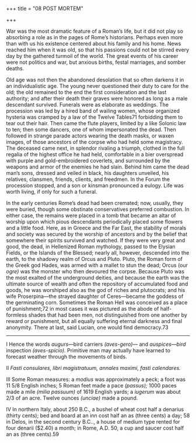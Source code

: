 +++
title = "08 POST MORTEM"

+++

War was the most dramatic feature of a Roman’s life, but it did not play so absorbing a role as in the pages of Rome’s historians. Perhaps even more than with us his existence centered about his family and his home. News reached him when it was old, so that his passions could not be stirred every day by the gathered turmoil of the world. The great events of his career were not politics and war, but anxious births, festal marriages, and somber deaths.

Old age was not then the abandoned desolation that so often darkens it in an individualistic age. The young never questioned their duty to care for the old; the old remained to the end the first consideration and the last authority; and after their death their graves were honored as long as a male descendant survived. Funerals were as elaborate as weddings. The procession was led by a hired band of wailing women, whose organized hysteria was cramped by a law of the Twelve Tables71 forbidding them to tear out their hair. Then came the flute players, limited by a like Solonic law to ten; then some dancers, one of whom impersonated the dead. Then followed in strange parade actors wearing the death masks, or waxen images, of those ancestors of the corpse who had held some magistracy. The deceased came next, in splendor rivaling a triumph, clothed in the full regalia of the highest office he had held, comfortable in a bier overspread with purple and gold-embroidered coverlets, and surrounded by the weapons and armor of the enemies he had slain. Behind him came the dead man’s sons, dressed and veiled in black, his daughters unveiled, his relatives, clansmen, friends, clients, and freedmen. In the Forum the procession stopped, and a son or kinsman pronounced a eulogy. Life was worth living, if only for such a funeral.

In the early centuries Rome’s dead had been cremated; now, usually, they were buried, though some obstinate conservatives preferred combustion. In either case, the remains were placed in a tomb that became an altar of worship upon which pious descendants periodically placed some flowers and a little food. Here, as in Greece and the Far East, the stability of morals and society was secured by the worship of ancestors and by the belief that somewhere their spirits survived and watched. If they were very great and good, the dead, in Hellenized Roman mythology, passed to the Elysian Fields, or the Islands of the Blessed; nearly all, however, descended into the earth, to the shadowy realm of Orcus and Pluto. Pluto, the Roman form of the Greek god Hades, was armed with a mallet to stun the dead; Orcus \(our *ogre\)* was the monster who then devoured the corpse. Because Pluto was the most exalted of the underground deities, and because the earth was the ultimate source of wealth and often the repository of accumulated food and goods, he was worshiped also as the god of riches and plutocrats; and his wife Proserpina—the strayed daughter of Ceres—became the goddess of the germinating corn. Sometimes the Roman Hell was conceived as a place of punishment;72 in most cases it was pictured as the abode of half-formless shades that had been men, not distinguished from one another by reward or punishment, but all equally suffering eternal darkness and final anonymity. There at last, said Lucian, one would find democracy.73



* * *

I Hence the words *augurs*—bird carriers *\(aves-gero\)*— and *auspices—bird* inspection *\(aves-spicio\).* Primitive man may actually have learned to forecast weather through the movements of birds.

II *Fasti consulares, libri magistratuum, annales maximi, fasti calendares.*

III Some Roman measures: a *modius* was approximately a peck; a foot was 11 5/8 English inches; 5 Roman feet made a pace *\(passus\);* 1000 paces made a mile *\(milia passuum\)* of 1619 English yards; a *iugerum* was about 2/3 of an acre. Twelve ounces *\(unciae\)* made a pound.

IV In northern Italy, about 250 B.C., a bushel of wheat cost half a denarius \(thirty cents\); bed and board at an inn cost half an as \(three cents\) a day; 58 in Delos, in the second century B.C.., a house of medium type rented for four denarii \($2.40\) a month; in Rome, A.D. 50, a cup and saucer cost half an as \(three cents\).59

